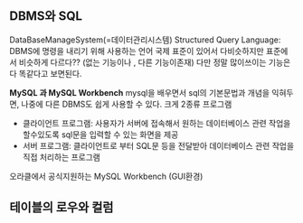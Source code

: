 ##  DBMS와  SQL
DataBaseManageSystem(=데이터관리시스템)
Structured Query Language: DBMS에 명령을  내리기 위해 사용하는 언어
국제 표준이  있어서 다비슷하지만 표준에서 비슷하게 다르다?? (없는 기능이나 , 다른 기능이존재)
다만 정말 많이쓰이는 기능은 다 똑같다고 보면된다.

**MySQL 과 MySQL Workbench**
mysql을 배우면서 sql의 기본문법과 개념을 익혀두면, 나중에 다른 DBMS도 쉽게 사용할 수 있다.
크게 2종류 프로그램
- 클라이언트 프로그램: 사용자가  서버에 접속해서  원하는 데이터베이스 관련 작업을 할수있도록 sql문을 입력할 수 있는 화면을 제공
- 서버 프로그램: 클라이언트로 부터 SQL문 등을 전달받아 데이터베이스 관련 작업을 직접 처리하는 프로그램

오라클에서 공식지원하는 MySQL Workbench (GUI환경)

## 테이블의 로우와 컬럼
